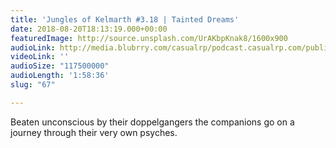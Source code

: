 ```yaml
---
title: 'Jungles of Kelmarth #3.18 | Tainted Dreams'
date: 2018-08-20T18:13:19.000+00:00
featuredImage: http://source.unsplash.com/UrAKbpKnak8/1600x900
audioLink: http://media.blubrry.com/casualrp/podcast.casualrp.com/public/Chapter%203%20Ep.%2018%20_%20Tainted%20Dreams.mp3
videoLink: ''
audioSize: "117500000"
audioLength: '1:58:36'
slug: "67"

---
```

Beaten unconscious by their doppelgangers the companions go on a journey through their very own psyches.